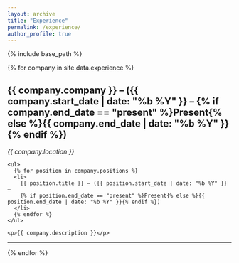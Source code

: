 ```yaml
---
layout: archive
title: "Experience"
permalink: /experience/
author_profile: true
---
```


{% include base_path %}

{% for company in site.data.experience %}
  <section>
    <h2>
      {{ company.company }} – ({{ company.start_date | date: "%b %Y" }} – 
      {% if company.end_date == "present" %}Present{% else %}{{ company.end_date | date: "%b %Y" }}{% endif %})
    </h2>
    <p><em>{{ company.location }}</em></p>

    <ul>
      {% for position in company.positions %}
      <li>
        {{ position.title }} – ({{ position.start_date | date: "%b %Y" }} – 
        {% if position.end_date == "present" %}Present{% else %}{{ position.end_date | date: "%b %Y" }}{% endif %})
      </li>
      {% endfor %}
    </ul>

    <p>{{ company.description }}</p>
  </section>
  <hr />
{% endfor %}
